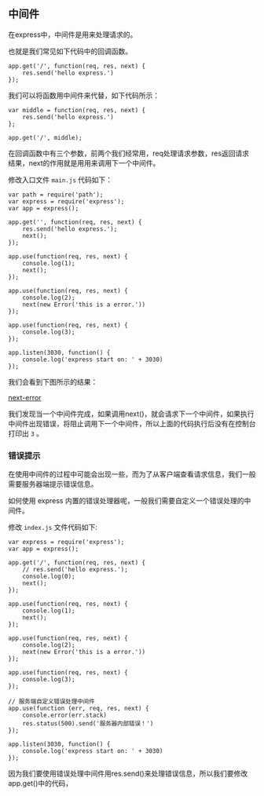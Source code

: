 ## 中间件

在express中，中间件是用来处理请求的。

也就是我们常见如下代码中的回调函数。

```
app.get('/', function(req, res, next) {
	res.send('hello express.')
});
```

我们可以将函数用中间件来代替，如下代码所示：

```
var middle = function(req, res, next) {
	res.send('hello express.')
};

app.get('/', middle);
```

在回调函数中有三个参数，前两个我们经常用，req处理请求参数，res返回请求结果，next的作用就是用用来调用下一个中间件。

修改入口文件 `main.js` 代码如下：

```
var path = require('path');
var express = require('express');
var app = express();

app.get('', function(req, res, next) {
	res.send('hello express.');
	next();
});

app.use(function(req, res, next) {
	console.log(1);
	next();
});

app.use(function(req, res, next) {
	console.log(2);
	next(new Error('this is a error.'))
});

app.use(function(req, res, next) {
	console.log(3);
});

app.listen(3030, function() {
	console.log('express start on: ' + 3030)
});
```

我们会看到下图所示的结果：

[next-error](https://github.com/lvzhenbang/nodejs-play/blob/master/imgs/middleware.png)

我们发现当一个中间件完成，如果调用next()，就会请求下一个中间件，如果执行中间件出现错误，将阻止调用下一个中间件，所以上面的代码执行后没有在控制台打印出 `3` 。

### 错误提示

在使用中间件的过程中可能会出现一些，而为了从客户端查看请求信息，我们一般需要服务器端提示错误信息。

如何使用 express 内置的错误处理器呢，一般我们需要自定义一个错误处理的中间件。

修改 `index.js` 文件代码如下:

```
var express = require('express');
var app = express();

app.get('/', function(req, res, next) {
	// res.send('hello express.');
	console.log(0);
	next();
});

app.use(function(req, res, next) {
	console.log(1);
	next();
});

app.use(function(req, res, next) {
	console.log(2);
	next(new Error('this is a error.'))
});

app.use(function(req, res, next) {
	console.log(3);
});

// 服务端自定义错误处理中间件
app.use(function (err, req, res, next) {
  	console.error(err.stack)
  	res.status(500).send('服务器内部错误！')
});

app.listen(3030, function() {
	console.log('express start on: ' + 3030)
});
```

因为我们要使用错误处理中间件用res.send()来处理错误信息，所以我们要修改app.get()中的代码，